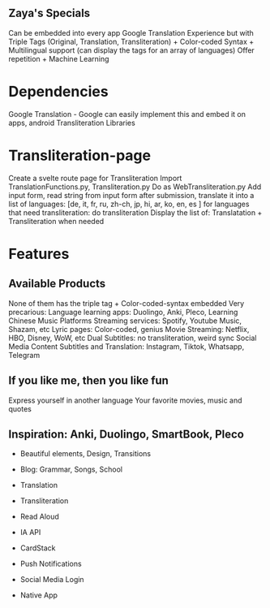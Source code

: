 ## Zaya's Specials

Can be embedded into every app
Google Translation Experience but with Triple Tags (Original, Translation, Transliteration) + Color-coded Syntax + Multilingual support (can display the tags for an array of languages)
Offer repetition + Machine Learning

# Dependencies

Google Translation - Google can easily implement this and embed it on apps, android
Transliteration Libraries

# Transliteration-page

Create a svelte route page for Transliteration
Import TranslationFunctions.py, Transliteration.py
Do as WebTransliteration.py
Add input form, read string from input form after submission, translate it into a list of languages:
[de, it, fr, ru, zh-ch, jp, hi, ar, ko, en, es ]
for languages that need transliteration: do transliteration
Display the list of:
Translatation + Transliteration when needed

# Features

## Available Products

None of them has the triple tag + Color-coded-syntax embedded
Very precarious:
Language learning apps: Duolingo, Anki, Pleco, Learning Chinese
Music Platforms Streaming services: Spotify, Youtube Music, Shazam, etc
Lyric pages: Color-coded, genius
Movie Streaming: Netflix, HBO, Disney, WoW, etc
Dual Subtitles: no transliteration, weird sync
Social Media Content Subtitles and Translation: Instagram, Tiktok, Whatsapp, Telegram

## If you like me, then you like fun

Express yourself in another language
Your favorite movies, music and quotes

## Inspiration: Anki, Duolingo, SmartBook, Pleco

- Beautiful elements, Design, Transitions
- Blog: Grammar, Songs, School
- Translation
- Transliteration
- Read Aloud
- IA API
- CardStack

- Push Notifications
- Social Media Login
- Native App
